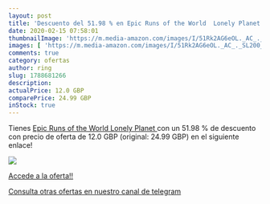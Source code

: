 ```yaml
---
layout: post
title: 'Descuento del 51.98 % en Epic Runs of the World  Lonely Planet '
date: 2020-02-15 07:58:01
thumbnailImage: 'https://m.media-amazon.com/images/I/51Rk2AG6eOL._AC_._SL200_.jpg'
images: [ 'https://m.media-amazon.com/images/I/51Rk2AG6eOL._AC_._SL200_.jpg' ]
comments: true
category: ofertas
author: ring
slug: 1788681266
description:
actualPrice: 12.0 GBP
comparePrice: 24.99 GBP
inStock: true
---
```


Tienes [Epic Runs of the World  Lonely Planet ](https://www.amazon.com/dp/1788681266/?tag=redken08-20) con un 51.98 % de descuento con precio de oferta de 12.0 GBP (original: 24.99 GBP) en el siguiente enlace!

[![](https://m.media-amazon.com/images/I/51Rk2AG6eOL._AC_._SL200_.jpg)](https://www.amazon.com/dp/1788681266/?tag=redken08-20)

[Accede a la oferta!!](https://www.amazon.com/dp/1788681266/?tag=redken08-20)

[Consulta otras ofertas en nuestro canal de telegram](https://t.me/s/ofertas25)
